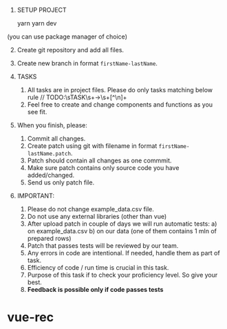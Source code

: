 1. SETUP PROJECT

   yarn
   yarn dev

(you can use package manager of choice)

2. Create git repository and add all files.
3. Create new branch in format `firstName-lastName`.
4. TASKS

   1. All tasks are in project files. 
      Please do only tasks matching below rule
      // TODO:\sTASK\s+→\s+[^\n]+
   2. Feel free to create and change components and functions as you see fit.

5. When you finish, please:
   1. Commit all changes.
   2. Create patch using git with filename in format `firstName-lastName.patch`.
   3. Patch should contain all changes as one commmit.
   4. Make sure patch contains only source code you have added/changed.
   5. Send us only patch file.

6. IMPORTANT:
   1. Please do not change example_data.csv file.
   2. Do not use any external libraries (other than vue)
   3. After upload patch in couple of days we will run automatic tests:
      a) on example_data.csv
      b) on our data (one of them contains 1 mln of prepared rows)
   4. Patch that passes tests will be reviewed by our team.
   5. Any errors in code are intentional. If needed, handle them as part of task.
   6. Efficiency of code / run time is crucial in this task.
   7. Purpose of this task if to check your proficiency level. So give your best.
   8. **Feedback is possible only if code passes tests**
# vue-rec
